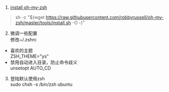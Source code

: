 1. [install oh-my-zsh](https://github.com/robbyrussell/oh-my-zsh)  
>sh -c "$(wget https://raw.githubusercontent.com/robbyrussell/oh-my-zsh/master/tools/install.sh -O -)"

2. 微调一些配置  
修改~/.zshrc
 * 喜欢的主题  
 ZSH_THEME="ys"
 * 禁用自动进入目录，防止命令歧义   
 unsetopt AUTO_CD
3. 登陆默认使用zsh  
sudo chsh -s /bin/zsh ubuntu
